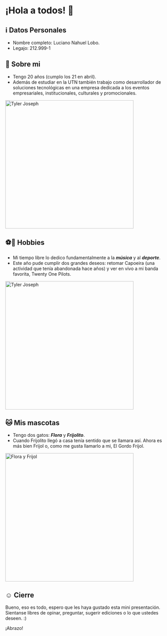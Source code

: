 # ¡Hola a todos! 👋

## ℹ️ Datos Personales 
* Nombre completo: Luciano Nahuel Lobo.  
* Legajo:  212.999-1

## 🧑 Sobre mi 
* Tengo 20 años (cumplo los 21 en abril).
* Además de estudiar en la UTN también trabajo como desarrollador de soluciones tecnológicas en una empresa dedicada a los eventos empresariales, institucionales, culturales y promocionales.

<img src="https://github.com/user-attachments/assets/48cbcc83-7ad8-4be6-9195-3f77a3239c0d" alt="Tyler Joseph" height="400">

## ⚽🎵 Hobbies 
* Mi tiempo libre lo dedico fundamentalmente a la **_música_** y al **_deporte_**. 
* Este año pude cumplir dos grandes deseos: retomar Capoeira (una actividad que tenía abandonada hace años) y ver en vivo a mi banda favorita, Twenty One Pilots.

<img src="https://github.com/user-attachments/assets/b44e405c-2f78-47ca-a659-a29b45b97184" alt="Tyler Joseph" height="400">

## 🐱 Mis mascotas
* Tengo dos gatos: **_Flora_** y **_Frijolito_**. 
* Cuando Frijolito llegó a casa tenía sentido que se llamara así. Ahora es más bien Frijol o, como me gusta llamarlo a mi, El Gordo Frijol.

<img src="https://github.com/user-attachments/assets/8f3c08f6-024f-44c6-89d8-4bcde15de745" alt="Flora y Frijol" height="400">

## ☺️ Cierre
Bueno, eso es todo, espero que les haya gustado esta mini presentación. Sientanse libres de opinar, preguntar, sugerir ediciones o lo que ustedes deseen. :)  

¡Abrazo!

